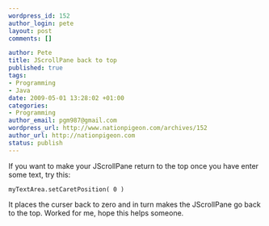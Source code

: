 ```yaml
--- 
wordpress_id: 152
author_login: pete
layout: post
comments: []

author: Pete
title: JScrollPane back to top
published: true
tags: 
- Programming
- Java
date: 2009-05-01 13:28:02 +01:00
categories: 
- Programming
author_email: pgm987@gmail.com
wordpress_url: http://www.nationpigeon.com/archives/152
author_url: http://nationpigeon.com
status: publish
---
```

If you want to make your JScrollPane return to the top once you have enter some text, try this: 

<code>myTextArea.setCaretPosition( 0 )</code>

It places the curser back to zero and in turn makes the JScrollPane go back to the top.
Worked for me, hope this helps someone.
